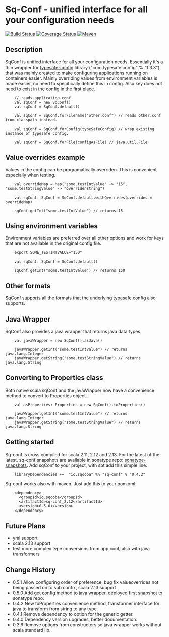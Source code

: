 # Sq-Conf - unified interface for all your configuration needs

[![Build Status](https://travis-ci.org/Sqooba/sq-conf.svg?branch=master)](https://travis-ci.org/Sqooba/sq-conf/) 
[![Coverage Status](https://coveralls.io/repos/github/Sqooba/sq-conf/badge.svg?branch=coverall-test)](https://coveralls.io/github/Sqooba/sq-conf?branch=coverall-test)
[![Maven](https://img.shields.io/maven-central/v/io.sqooba/sq-conf_2.11.svg)](https://maven-badges.herokuapp.com/maven-central/io.sqooba/sq-conf_2.11)

## Description

SqConf is unified interface for all your configuration needs. Essentially it's a thin wrapper for 
[typesafe-config](https://github.com/lightbend/config) library ("com.typesafe.config" % "1.3.3") 
that was mainly created to make configuring applications running on containers easier. 
Mainly overriding values from environment variables is made easier, no need to specifically 
define this in config. Also key does not need to exist in the config in the first place. 

```
    // reads application.conf
    val sqConf = new SqConf() 
    val sqConf = SqConf.default()
    
    val sqConf = SqConf.forFilename("other.conf") // reads other.conf from classpath instead.
    
    val sqConf = SqConf.forConfig(typeSafeConfig) // wrap existing instance of typesafe config.
    
    val sqConf = SqConf.forFile(configAsFile) // java.util.File 
```

## Value overrides example
Values in the config can be programatically overriden. This is convenient especially when testing.
```
    val overrideMap = Map("some.testIntValue" -> "15", "some.testStringValue" -> "overridenstring")

    val sqConf: SqConf = SqConf.default.withOverrides(overrides = overrideMap)
	
    sqConf.getInt("some.testIntValue") // returns 15
```

## Using environment variables
Environment variables are preferred over all other options and work for keys that are not available
in the original config file.
```
    export SOME_TESTINTVALUE="150"

    val sqConf: SqConf = SqConf.default()
	
    sqConf.getInt("some.testIntValue") // returns 150
```

## Other formats
SqConf supports all the formats that the underlying typesafe config also supports.

## Java Wrapper
SqConf also provides a java wrapper that returns java data types.
```
    val javaWrapper = new SqConf().asJava()
	
    javaWrapper.getInt("some.testIntValue") // returns java.lang.Integer
    javaWrapper.getString("some.testStringValue") // returns java.lang.String
```

## Converting to Properties class
Both native scala sqConf and the javaWrapper now have a convenience method to convert to Properties
object.
```
    val asProperties: Properties = new SqConf().toProperties()
	
    javaWrapper.getInt("some.testIntValue") // returns java.lang.Integer
    javaWrapper.getString("some.testStringValue") // returns java.lang.String
```

## Getting started
Sq-conf is cross compiled for scala 2.11, 2.12 and 2.13. For the latest of the latest, sq-conf snapshots 
are available in sonatype repo: 
[sonatype-snapshots](https://oss.sonatype.org/content/repositories/snapshots/io/sqooba/). 
Add sqConf to your project, with sbt add this simple line:
```
    libraryDependencies +=  "io.sqooba" %% "sq-conf" % "0.4.2" 
```

Sq-conf works also with maven. Just add this to your pom.xml:
```
    <dependency>
      <groupId>io.sqooba</groupId>
      <artifactId>sq-conf_2.12</artifactId>
      <version>0.5.0</version>
    </dependency>
```

## Future Plans
- yml support
- scala 2.13 support
- test more complex type conversions from app.conf, also with java transformers

## Change History
- 0.5.1 Allow configuring order of preference, bug fix valueoverrides not being passed on to sub confix, scala 2.13 support
- 0.5.0 Add get config method to java wrapper, deployed first snapshot to sonatype repo.
- 0.4.2 New toProperties convenience method, transformer interface for java to transform from string to any type.
- 0.4.1 Remove dependency to option for the generic getter.
- 0.4.0 Dependency version upgrades, better documentation.
- 0.3.6 Remove options from constructors so java wrapper works without scala standard lib.
